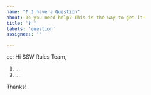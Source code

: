 ```yaml
---
name: "❓ I have a Question"
about: Do you need help? This is the way to get it!
title: "❓ "
labels: 'question'
assignees: ''

---
```

<!-- These comments automatically delete -->
cc: <!-- @ metion users who are in the loop -->
Hi SSW Rules Team,

<!--Add numbered questions-->
1. ...
2. ...

Thanks!